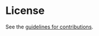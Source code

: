 # License

See the
[guidelines for contributions](https://github.com/ietf-wg-avtcore/draft-ietf-avtcore-rtp-over-quic/blob/main/CONTRIBUTING.md).
